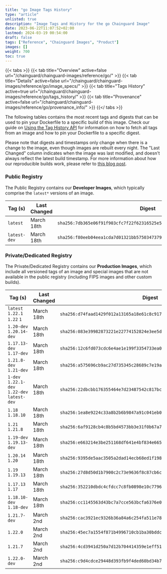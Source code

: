 ```yaml
---
title: "go Image Tags History"
type: "article"
unlisted: true
description: "Image Tags and History for the go Chainguard Image"
date: 2023-06-22T11:07:52+02:00
lastmod: 2024-03-19 00:54:00
draft: false
tags: ["Reference", "Chainguard Images", "Product"]
images: []
weight: 700
toc: true
---
```


{{< tabs >}}
{{< tab title="Overview" active=false url="/chainguard/chainguard-images/reference/go/" >}}
{{< tab title="Details" active=false url="/chainguard/chainguard-images/reference/go/image_specs/" >}}
{{< tab title="Tags History" active=true url="/chainguard/chainguard-images/reference/go/tags_history/" >}}
{{< tab title="Provenance" active=false url="/chainguard/chainguard-images/reference/go/provenance_info/" >}}
{{</ tabs >}}

The following tables contains the most recent tags and digests that can be used to pin your Dockerfile to a specific build of this image. Check our guide on [Using the Tag History API](/chainguard/chainguard-images/using-the-tag-history-api/) for information on how to fetch all tags from an image and how to pin your Dockerfile to a specific digest.

Please note that digests and timestamps only change when there is a change to the image, even though images are rebuilt every night. The "Last Changed" column indicates when the image was last modified, and doesn't always reflect the latest build timestamp. For more information about how our reproducible builds work, please refer to [this blog post](https://www.chainguard.dev/unchained/reproducing-chainguards-reproducible-image-builds).

### Public Registry
The Public Registry contains our **Developer Images**, which typically comprise the `latest*` versions of an image.

| Tag (s)       | Last Changed | Digest                                                                    |
|---------------|--------------|---------------------------------------------------------------------------|
|  `latest`     | March 18th   | `sha256:7db365e06f91f903cfc7f22f62316525e5a4666708ed0fd9a70fc96c9b442af8` |
|  `latest-dev` | March 18th   | `sha256:f80eeb04eea1cda7d01321bb57503473795f5c338c036b5db5de5deff17018ca` |


### Private/Dedicated Registry
The Private/Dedicated Registry contains our **Production Images**, which include all versioned tags of an image and special images that are not available in the public registry (including FIPS images and other custom builds).

| Tag (s)                                       | Last Changed | Digest                                                                    |
|-----------------------------------------------|--------------|---------------------------------------------------------------------------|
|  `latest` `1.22.1` `1.22` `1`                 | March 18th   | `sha256:d74faad1429f012a13165a18e61c8c917f61c012d4fa7f9d411745a7c5c12e53` |
|  `1.20-dev` `1.20.14-dev`                     | March 18th   | `sha256:083e39982873221e22774152824e3ee5dcf3a467976d13558572796ec9bcd8b2` |
|  `1.17.13-dev` `1.17-dev`                     | March 18th   | `sha256:12c6fd073cdc6e4ae1e199f3354733ea0c54bfd719c60b6dce1978e599e8506b` |
|  `1.21.8-dev` `1.21-dev`                      | March 18th   | `sha256:a575696cb9ac27d735345c28689c7e19a6b72c3c74f72c051a196282195aa53c` |
|  `1-dev` `1.22.1-dev` `1.22-dev` `latest-dev` | March 18th   | `sha256:22dbcbb176355464e7d23487542c817bcd511faacd239aad8ef5ace4c3a1ba3b` |
|  `1.18` `1.18.10`                             | March 18th   | `sha256:1ea8e9224c33a8b2b6b9847a91c041eb03367d27c5ea9d394c1c7e3fab1fddbc` |
|  `1.21` `1.21.8`                              | March 18th   | `sha256:6af9128cb4c8b5bd4573bb3e31f0b67a72ec9afef8fb2543bb8eb0c5927ed036` |
|  `1.19-dev` `1.19.13-dev`                     | March 18th   | `sha256:e663214e3be251168df641e4bf834e665928c5f19774a0c0ea87ccc8f924a2b9` |
|  `1.20.14` `1.20`                             | March 18th   | `sha256:9395de5aac3505a2dad14ecb68ed1f198ebb3d297c935af29d70fa151f097030` |
|  `1.19` `1.19.13`                             | March 18th   | `sha256:27d8d50d1b7900c2c73e9636f8c87cb6c666425f6c944283ad196761b424480c` |
|  `1.17.13` `1.17`                             | March 18th   | `sha256:352210dbdc4cfdcc7c8fb0898e10c7796ba30e2bdba8540225f150fb1de366ce` |
|  `1.18.10-dev` `1.18-dev`                     | March 18th   | `sha256:cc1145563d43bc7a7cce563bcfa6376e0514d020e13ce013aacf4a315621be9d` |
|  `1.21.7-dev`                                 | March 2nd    | `sha256:cac3921ec9326b36a84a6c254fa511e78862e75b645511e7f3b2cb74f0ea3a1c` |
|  `1.22.0`                                     | March 2nd    | `sha256:45ec7a1554f871b4996710cb1ba30bddc4800167cff2cb3019811fc0c1bcb190` |
|  `1.21.7`                                     | March 2nd    | `sha256:4cd3941d250a7d12b704414359e1eff51e681059e5e2233cabe2dbcc92d599a8` |
|  `1.22.0-dev`                                 | March 2nd    | `sha256:c9d4cdce29448d393fb9f4ded60bd34b7bad3eebf06e3458bad6737ae4cbb263` |

